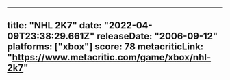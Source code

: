 
---
title: "NHL 2K7"
date: "2022-04-09T23:38:29.661Z"
releaseDate: "2006-09-12"
platforms: ["xbox"]
score: 78
metacriticLink: "https://www.metacritic.com/game/xbox/nhl-2k7"
---
